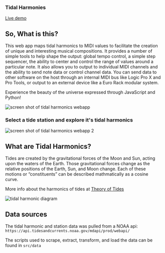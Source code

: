 ### Tidal Harmonies

[Live demo](https://gwilken.com/tidal/)

## So, What is this?
This web app maps tidal harmonics to MIDI values to facilitate the creation of unique and interesting musical compositions. It provides a number of simple tools to help shape the output: global tempo control, a simple step sequencer, the ability to center and control the range of values around a particular note. It also allows you to output to individual MIDI channels and the ability to send note data or control channel data. You can send data to other software on the host through an internal MIDI bus like Logic Pro X and Pro Tools, or output to an external device like a Euro Rack modular system.

Experience the beauty of the universe expressed through JavaScript and Python!

![screen shot of tidal harmonics webapp](https://github.com/gwilken/tidal/blob/master/src/web/public/images/screen-shot-01.png?raw=true "screen shot 1")

### Select a tide station and explore it's tidal harmonics

![screen shot of tidal harmonics webapp 2](https://github.com/gwilken/tidal/blob/master/src/web/public/images/screen-shot-02.png?raw=true "screen shot 2")


## What are Tidal Harmonics?
Tides are created by the gravitational forces of the Moon and Sun, acting upon the waters of the Earth. Those gravitational forces change as the relative positions of the Earth, Sun, and Moon change. Each of these motions or “constituents” can be described mathmatically as a cosine curve.

More info about the harmonics of tides at [Theory of Tides](https://en.wikipedia.org/wiki/Theory_of_tides)

![tidal harmonic diagram](https://github.com/gwilken/tidal/blob/master/src/web/public/images/harmonic.gif?raw=true)

## Data sources

The tidal harmonic and station data was pulled from a NOAA api: `https://api.tidesandcurrents.noaa.gov/mdapi/prod/webapi/`

The scripts used to scrape, extract, transform, and load the data can be found in `src/data`
